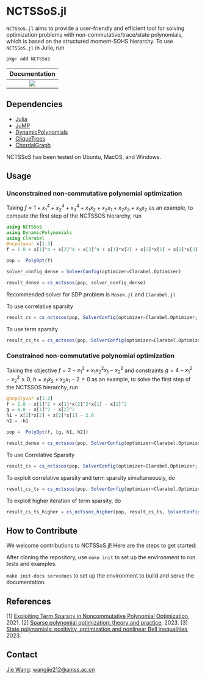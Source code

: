 # NCTSSoS.jl
`NCTSSoS.jl` aims to provide a user-friendly and efficient tool for solving optimization problems with non-commutative/trace/state polynomials, which is based on the structured moment-SOHS hierarchy. To use `NCTSSoS.jl` in Julia, run

```Julia
pkg> add NCTSSoS
 ```

 | **Documentation** |
 |:-----------------:|
 | [![](https://img.shields.io/badge/docs-latest-blue.svg)](https://wangjie212.github.io/NCTSSoS/dev) |

## Dependencies
- [Julia](https://julialang.org/)
- [JuMP](https://github.com/jump-dev/JuMP.jl)
- [DynamicPolynomials](https://github.com/JuliaAlgebra/DynamicPolynomials.jl)
- [CliqueTrees](https://github.com/AlgebraicJulia/CliqueTrees.jl)
- [ChordalGraph](https://github.com/wangjie212/ChordalGraph)

NCTSSoS has been tested on Ubuntu, MacOS, and Windows.

## Usage
### Unconstrained non-commutative polynomial optimization
Taking $f=1+x_1^4+x_2^4+x_3^4+x_1x_2+x_2x_1+x_2x_3+x_3x_2$ as an example, to compute the first step of the NCTSSOS hierarchy, run

```Julia
using NCTSSoS
using DynamicPolynomials
using Clarabel
@ncpolyvar x[1:3]
f = 1.0 + x[1]^4 + x[2]^4 + x[3]^4 + x[1]*x[2] + x[2]*x[1] + x[2]*x[3] + x[3]*x[2]

pop =  PolyOpt(f)

solver_config_dense = SolverConfig(optimizer=Clarabel.Optimizer)

result_dense = cs_nctssos(pop, solver_config_dense)
```

Recommended solver for SDP problem is `Mosek.jl` and `Clarabel.jl`

To use correlative sparsity

```Julia
result_cs = cs_nctssos(pop, SolverConfig(optimizer=Clarabel.Optimizer; cs_algo=MF()))
```

To use term sparsity

```Julia
result_cs_ts = cs_nctssos(pop, SolverConfig(optimizer=Clarabel.Optimizer; cs_algo=MF(), ts_algo=MMD()))
```


### Constrained non-commutative polynomial optimization
Taking the objective $f=2-x_1^2+x_1x_2^2x_1-x_2^2$ and constraints $g=4-x_1^2-x_2^2\ge0$, $h=x_1x_2+x_2x_1-2=0$ as an example, to solve the first step of the NCTSSOS hierarchy, run

```Julia
@ncpolyvar x[1:2]
f = 2.0 - x[1]^2 + x[1]*x[2]^2*x[1] - x[2]^2
g = 4.0 - x[1]^2 - x[2]^2
h1 = x[1]*x[2] + x[2]*x[1] - 2.0
h2 = -h1

pop =  PolyOpt(f, [g, h1, h2])

result_dense = cs_nctssos(pop, SolverConfig(optimizer=Clarabel.Optimizer))
```

To use Correlative Sparsity

```Julia
result_cs = cs_nctssos(pop, SolverConfig(optimizer=Clarabel.Optimizer; cs_algo=MF()))
```

To exploit correlative sparsity and term sparsity simultaneously, do

```Julia
result_cs_ts = cs_nctssos(pop, SolverConfig(optimizer=Clarabel.Optimizer; cs_algo=MF(), ts_algo=MMD()))
```

To exploit higher iteration of term sparsity, do

```Julia
result_cs_ts_higher = cs_nctssos_higher(pop, result_cs_ts, SolverConfig(optimizer=Clarabel.Optimizer, mom_order=2, cs_algo=MF(), ts_algo=MMD()))
```

## How to Contribute
We welcome contributions to NCTSSoS.jl! Here are the steps to get started:

After cloning the repository, use `make init` to set up the environment to run tests and examples.

`make init-docs servedocs` to set up the environment to build and serve the documentation.

## References
[1] [Exploiting Term Sparsity in Noncommutative Polynomial Optimization](https://arxiv.org/abs/2010.06956), 2021.
[2] [Sparse polynomial optimization: theory and practice](https://arxiv.org/abs/2208.11158), 2023.
[3] [State polynomials: positivity, optimization and nonlinear Bell inequalities](https://arxiv.org/abs/2301.12513), 2023.

## Contact
[Jie Wang](https://wangjie212.github.io/jiewang/): wangjie212@amss.ac.cn
